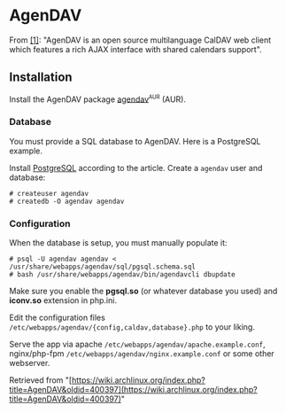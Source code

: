 # AgenDAV

From [[1]](http://agendav.org/): "AgenDAV is an open source multilanguage CalDAV web client which features a rich AJAX interface with shared calendars support".

## Installation

Install the AgenDAV package [agendav](https://aur.archlinux.org/packages/agendav/)<sup><small>AUR</small></sup> (AUR).

### Database

You must provide a SQL database to AgenDAV. Here is a PostgreSQL example.

Install [PostgreSQL](/index.php/PostgreSQL "PostgreSQL") according to the article. Create a `agendav` user and database:

```
# createuser agendav
# createdb -O agendav agendav

```

### Configuration

When the database is setup, you must manually populate it:

```
# psql -U agendav agendav < /usr/share/webapps/agendav/sql/pgsql.schema.sql
# bash /usr/share/webapps/agendav/bin/agendavcli dbupdate

```

Make sure you enable the **pgsql.so** (or whatever database you used) and **iconv.so** extension in php.ini.

Edit the configuration files `/etc/webapps/agendav/{config,caldav,database}.php` to your liking.

Serve the app via apache `/etc/webapps/agendav/apache.example.conf`, nginx/php-fpm `/etc/webapps/agendav/nginx.example.conf` or some other webserver.

Retrieved from "[https://wiki.archlinux.org/index.php?title=AgenDAV&oldid=400397](https://wiki.archlinux.org/index.php?title=AgenDAV&oldid=400397)"